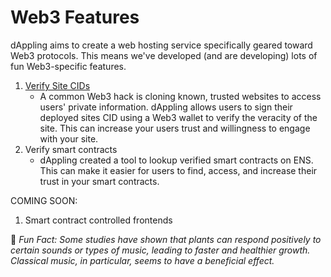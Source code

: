 # Web3 Features

dAppling aims to create a web hosting service specifically geared toward Web3 protocols. This means we've developed (and are developing) lots of fun Web3-specific features.

1. [Verify Site CIDs](../guides/verify-a-site-cid.md)
   * A common Web3 hack is cloning known, trusted websites to access users' private information. dAppling allows users to sign their deployed sites CID using a Web3 wallet to verify the veracity of the site. This can increase your users trust and willingness to engage with your site.
2. Verify smart contracts
   * dAppling created a tool to lookup verified smart contracts on ENS. This can make it easier for users to find, access, and increase their trust in your smart contracts.

COMING SOON:

1. Smart contract controlled frontends



:cactus: _Fun Fact: Some studies have shown that plants can respond positively to certain sounds or types of music, leading to faster and healthier growth. Classical music, in particular, seems to have a beneficial effect._
